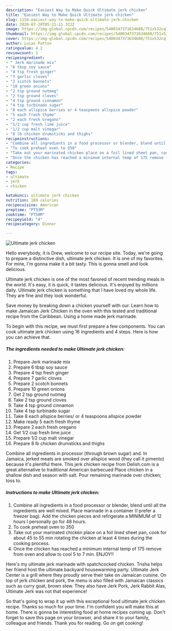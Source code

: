 ```yaml
---
description: "Easiest Way to Make Quick Ultimate jerk chicken"
title: "Easiest Way to Make Quick Ultimate jerk chicken"
slug: 1154-easiest-way-to-make-quick-ultimate-jerk-chicken
date: 2020-07-20T05:21:11.322Z
image: https://img-global.cpcdn.com/recipes/5400347371634688/751x532cq70/ultimate-jerk-chicken-recipe-main-photo.jpg
thumbnail: https://img-global.cpcdn.com/recipes/5400347371634688/751x532cq70/ultimate-jerk-chicken-recipe-main-photo.jpg
cover: https://img-global.cpcdn.com/recipes/5400347371634688/751x532cq70/ultimate-jerk-chicken-recipe-main-photo.jpg
author: Lucas Patton
ratingvalue: 4.2
reviewcount: 3
recipeingredient:
- " Jerk marinade mix"
- "6 tbsp soy sauce"
- "4 tsp fresh ginger"
- "7 garlic cloves"
- "2 scotch bonnets"
- "10 green onions"
- "2 tsp ground nutmeg"
- "2 tsp ground cloves"
- "4 tsp ground cinnamon"
- "4 tsp turbinado sugar"
- "8 each allspice berries or 4 teaspoons allspice powder"
- "5 each fresh thyme"
- "2 each fresh oregano"
- "1/2 cup fresh lime juice"
- "1/2 cup malt vinegar"
- "8 lb chicken drumsticks and thighs"
recipeinstructions:
- "Combine all ingredients in a food processor or blender, blend until all the ingredients are well mixed. Place marinade in a container (I prefer a freezer bag). Add the chicken pieces and refrigerate a MINIMUM of 12 hours I personally go for 48 hours."
- "To cook preheat oven to 350"
- "Take out your marinated chicken place on a foil lined sheet pan, cook for about 45 to 55 min rotating the chicken at least 4 times during the cooking process."
- "Once the chicken has reached a minimum internal temp of 175 remove from oven and allow to cool 5 to 7 min. ENJOY!!"
categories:
- Recipe
tags:
- ultimate
- jerk
- chicken

katakunci: ultimate jerk chicken 
nutrition: 169 calories
recipecuisine: American
preptime: "PT33M"
cooktime: "PT50M"
recipeyield: "4"
recipecategory: Dinner

---
```



![Ultimate jerk chicken](https://img-global.cpcdn.com/recipes/5400347371634688/751x532cq70/ultimate-jerk-chicken-recipe-main-photo.jpg)

Hello everybody, it is Drew, welcome to our recipe site. Today, we're going to prepare a distinctive dish, ultimate jerk chicken. It is one of my favorites. For mine, I'm gonna make it a bit tasty. This is gonna smell and look delicious.

Ultimate jerk chicken is one of the most favored of recent trending meals in the world. It's easy, it is quick, it tastes delicious. It's enjoyed by millions daily. Ultimate jerk chicken is something that I have loved my whole life. They are fine and they look wonderful.

Save money by breaking down a chicken yourself with our. Learn how to make Jamaican Jerk Chicken in the oven with this tested and traditional recipe from the Caribbean. Using a home made jerk marinade.


To begin with this recipe, we must first prepare a few components. You can cook ultimate jerk chicken using 16 ingredients and 4 steps. Here is how you can achieve that.

<!--inarticleads1-->

##### The ingredients needed to make Ultimate jerk chicken:

1. Prepare  Jerk marinade mix
1. Prepare 6 tbsp soy sauce
1. Prepare 4 tsp fresh ginger
1. Prepare 7 garlic cloves
1. Prepare 2 scotch bonnets
1. Prepare 10 green onions
1. Get 2 tsp ground nutmeg
1. Take 2 tsp ground cloves
1. Take 4 tsp ground cinnamon
1. Take 4 tsp turbinado sugar
1. Take 8 each allspice berries/ or 4 teaspoons allspice powder
1. Make ready 5 each fresh thyme
1. Prepare 2 each fresh oregano
1. Get 1/2 cup fresh lime juice
1. Prepare 1/2 cup malt vinegar
1. Prepare 8 lb chicken drumsticks and thighs


Combine all ingredients in processor (through brown sugar) and. In Jamaica, jerked meats are smoked over allspice wood (they call it pimento) because it&#39;s plentiful there. This jerk chicken recipe from Delish.com is a great alternative to traditional American barbecued Place chicken in a shallow dish and season with salt. Pour remaining marinade over chicken; toss to. 

<!--inarticleads2-->

##### Instructions to make Ultimate jerk chicken:

1. Combine all ingredients in a food processor or blender, blend until all the ingredients are well mixed. Place marinade in a container (I prefer a freezer bag). Add the chicken pieces and refrigerate a MINIMUM of 12 hours I personally go for 48 hours.
1. To cook preheat oven to 350
1. Take out your marinated chicken place on a foil lined sheet pan, cook for about 45 to 55 min rotating the chicken at least 4 times during the cooking process.
1. Once the chicken has reached a minimum internal temp of 175 remove from oven and allow to cool 5 to 7 min. ENJOY!!


Here&#39;s my ultimate jerk marinade with spatchcocked chicken. Trisha helps her friend host the ultimate backyard housewarming party. Ultimate Jerk Center is a grill where they proudly serve their take on Jamaican cuisine. On top of jerk chicken and pork, the menu is also filled with Jamaican classics such as curry goat, brown stew. They also have Jerk Pork, Jerk Rabbit Alas, Ultimate Jerk was not that experience! 

So that's going to wrap it up with this exceptional food ultimate jerk chicken recipe. Thanks so much for your time. I'm confident you will make this at home. There is gonna be interesting food at home recipes coming up. Don't forget to save this page on your browser, and share it to your family, colleague and friends. Thank you for reading. Go on get cooking!
